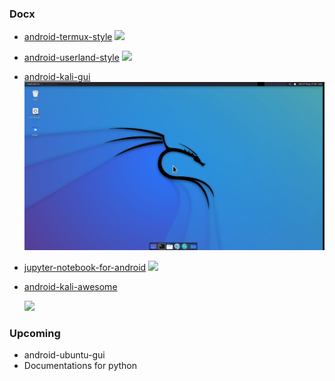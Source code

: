 ### Docx
* [android-termux-style](https://github.com/harsh7i/Docx/tree/main/termux-style#hello-world-)
  <img src="https://github.com/harsh7i/Docx/blob/1d4f710a93afb5b95f7076ead41cf04faa7b9bba/termux-style/screenshot.jpg">

* [android-userland-style](https://github.com/harsh7i/Docx/tree/main/android-userland-style#userlandcolorsandfonts)
  <img src="https://github.com/harsh7i/Docx/blob/342d775dd7cdd2fd598f05dd8c2ed3ff233c199a/android-userland-style/assets/userland-zsh.jpg">

* [android-kali-gui](https://github.com/harsh7i/Docx/tree/main/android-kali-gui#hello-world-)
  <img src="android-kali-gui/assets/kali-linux.jpg">

* [jupyter-notebook-for-android](https://github.com/harsh7i/Docx/tree/main/jupyter-notebook-for-android#hello-world-)
  <img src="https://github.com/harsh7i/Docx/blob/21ad2a162bd73325f62880567d8bdd7ccb3b8ac3/jupyter-notebook-for-android/screenshot.jpeg">

* [android-kali-awesome](https://github.com/harsh7i/Docx/tree/main/android-kali-awesome#hello-world-)

  <img src="https://github.com/harsh7i/Docx/blob/f6fa24e3cda8d95ffb5ff19670ebf0897618e4ef/android-kali-awesome/assets/awesome-wm.png">

### Upcoming
* android-ubuntu-gui
* Documentations for python

